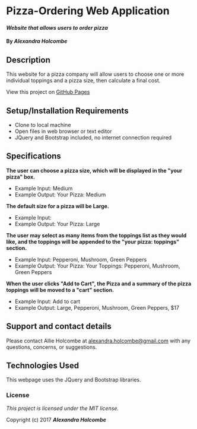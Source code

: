 # Pizza-Ordering Web Application

#### _Website that allows users to order pizza_

#### By _**Alexandra Holcombe**_

## Description

This website for a pizza company will allow users to choose one or more individual toppings and a pizza size, then calculate a final cost.

View this project on [GitHub Pages](https://alexandraholcombe.github.io/cr-intro-week4/)

## Setup/Installation Requirements

* Clone to local machine
* Open files in web browser or text editor
* JQuery and Bootstrap included, no internet connection required

## Specifications

**The user can choose a pizza size, which will be displayed in the "your pizza" box.**
* Example Input: Medium
* Example Output: Your Pizza: Medium

**The default size for a pizza will be Large.**
* Example Input:
* Example Output: Your Pizza: Large

**The user may select as many items from the toppings list as they would like, and the toppings will be appended to the "your pizza: toppings" section.**
* Example Input: Pepperoni, Mushroom, Green Peppers
* Example Output: Your Pizza: Your Toppings: Pepperoni, Mushroom, Green Peppers

**When the user clicks "Add to Cart", the Pizza and a summary of the pizza toppings will be moved to a "cart" section.**
* Example Input: Add to cart
* Example Output: Large, Pepperoni, Mushroom, Green Peppers, $17

## Support and contact details

Please contact Allie Holcombe at alexandra.holcombe@gmail.com with any questions, concerns, or suggestions.

## Technologies Used

This webpage uses the JQuery and Bootstrap libraries.

### License

*This project is licensed under the MIT license.*

Copyright (c) 2017 **_Alexandra Holcombe_**
